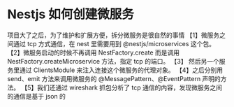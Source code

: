 # Nestjs 如何创建微服务
项目大了之后，为了维护和扩展方便，拆分微服务是很自然的事情
【1】微服务之间通过 tcp 方式通信，在 nest 里需要用到 @nestjs/microservices 这个包。
【2】微服务启动的时候不再调用 NestFactory.create 而是调用 NestFactory.createMicroservice 方法，指定 tcp 的端口。
【3】 然后另一个服务里通过 ClientsModule 来注入连接这个微服务的代理对象。
【4】之后分别用 send、emit 方法来调用微服务的 @MessagePattern、@EventPattern 声明的方法。
【5】我们还通过 wireshark 抓包分析了 tcp 通信的内容，发现微服务之间的通信是基于 json 的
